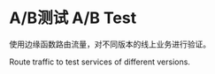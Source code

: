 # A/B测试 A/B Test

使用边缘函数路由流量，对不同版本的线上业务进行验证。

Route traffic to test services of different versions.
